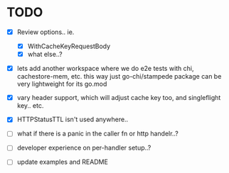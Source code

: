 TODO
====

- [x] Review options.. ie. 
    - [x] WithCacheKeyRequestBody
    - [x] what else..?

- [x] lets add another workspace where we do e2e tests with chi, cachestore-mem, etc.
      this way just go-chi/stampede package can be very lightweight for its go.mod

- [x] vary header support, which will adjust cache key too, and singleflight key.. etc.

- [x] HTTPStatusTTL isn't used anywhere..

- [ ] what if there is a panic in the caller fn or http handelr..?

- [ ] developer experience on per-handler setup..?

- [ ] update examples and README
